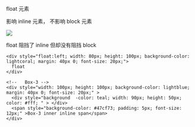 float 元素

影响 inline 元素，
不影响 block 元素

![](http://img.jackon.me/float.png)

float 阻挡了 inline 但却没有阻挡 block

```
<div style="float:left; width: 80px; height: 100px; background-color: lightcoral; margin: 40px 0; font-size: 20px;">
  float
</div>

<!--   Box-3 -->
<div style="width: 100px; height: 100px; background-color: lightblue; margin: 40px 0; font-size: 20px;" >
  <div style="background  -color: teal; width: 90px; height: 50px; color: #fff; " > </div>
  <span style="background-color: #47cf73; padding: 5px; font-size: 12px;" >Box-3 inner inline span</span>
</div>

```
